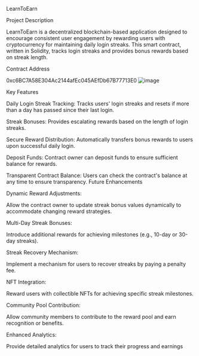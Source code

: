 LearnToEarn

Project Description

LearnToEarn is a decentralized blockchain-based application designed to encourage consistent user engagement by rewarding users with cryptocurrency for maintaining daily login streaks. This smart contract, written in Solidity, tracks login streaks and provides bonus rewards based on streak length.

Contract Address

0xc6BC7A58E304Ac2144afEc045AEfDb67B77713E0
![image](https://github.com/user-attachments/assets/b4528e4c-b658-4607-a48a-20e238dabb12)


Key Features

Daily Login Streak Tracking: Tracks users' login streaks and resets if more than a day has passed since their last login.

Streak Bonuses: Provides escalating rewards based on the length of login streaks.

Secure Reward Distribution: Automatically transfers bonus rewards to users upon successful daily login.

Deposit Funds: Contract owner can deposit funds to ensure sufficient balance for rewards.

Transparent Contract Balance: Users can check the contract's balance at any time to ensure transparency.
Future Enhancements

Dynamic Reward Adjustments:

Allow the contract owner to update streak bonus values dynamically to accommodate changing reward strategies.

Multi-Day Streak Bonuses:

Introduce additional rewards for achieving milestones (e.g., 10-day or 30-day streaks).

Streak Recovery Mechanism:

Implement a mechanism for users to recover streaks by paying a penalty fee.

NFT Integration:

Reward users with collectible NFTs for achieving specific streak milestones.

Community Pool Contribution:

Allow community members to contribute to the reward pool and earn recognition or benefits.

Enhanced Analytics:

Provide detailed analytics for users to track their progress and earnings
